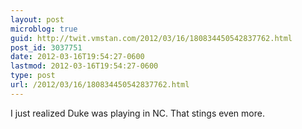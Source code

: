 ```yaml
---
layout: post
microblog: true
guid: http://twit.vmstan.com/2012/03/16/180834450542837762.html
post_id: 3037751
date: 2012-03-16T19:54:27-0600
lastmod: 2012-03-16T19:54:27-0600
type: post
url: /2012/03/16/180834450542837762.html
---
```

I just realized Duke was playing in NC. That stings even more.
